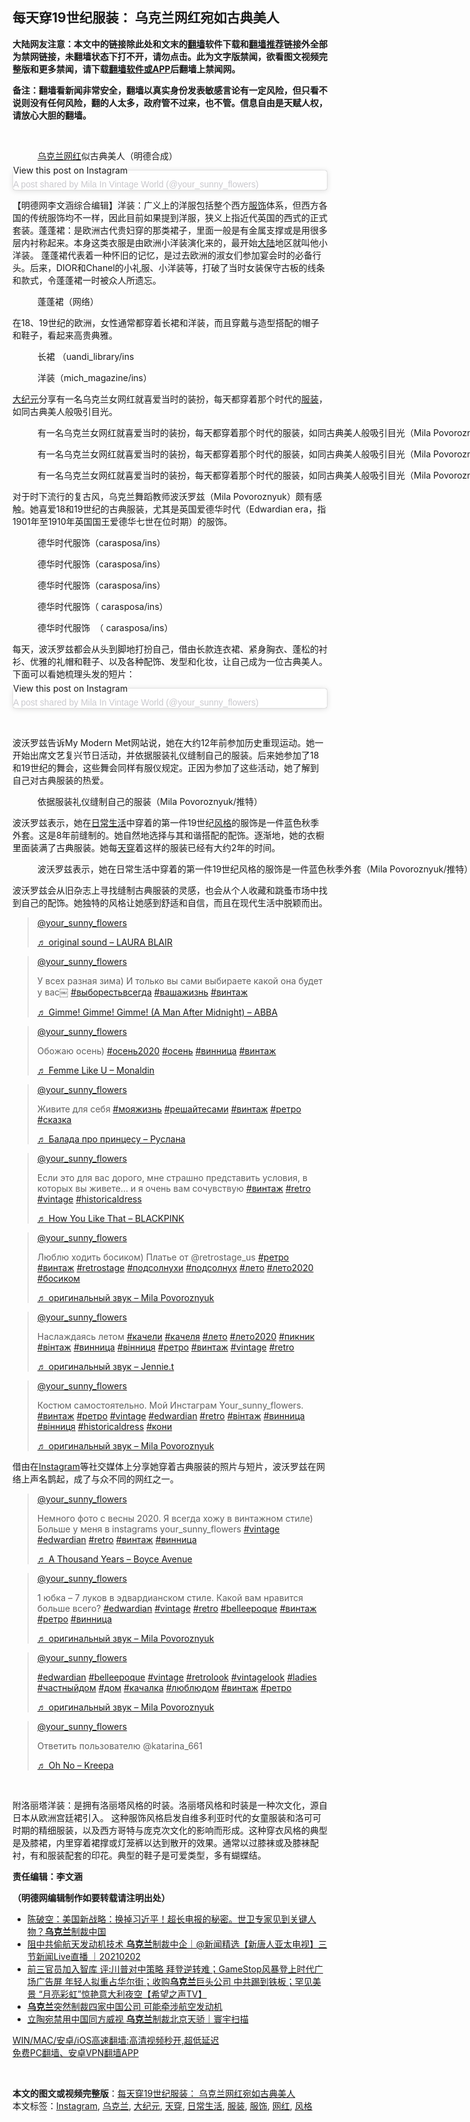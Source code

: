  <h2>每天穿19世纪服装： 乌克兰网红宛如古典美人</h2> <p class="notice"><b>大陆网友注意：本文中的链接除此处和文末的<a href="https://github.com/bannedbook/fanqiang" >翻墙</a>软件下载和<a href="https://github.com/killgcd/justmysocks/blob/master/README.md">翻墙推荐</a>链接外全部为禁网链接，未翻墙状态下打不开，请勿点击。此为文字版禁闻，欲看图文视频完整版和更多禁闻，请下载<a href="https://github.com/bannedbook/fanqiang">翻墙软件或APP</a>后翻墙上禁闻网。</p><p>备注：翻墙看新闻非常安全，翻墙以真实身份发表敏感言论有一定风险，但只看不说则没有任何风险，翻的人太多，政府管不过来，也不管。信息自由是天赋人权，请放心大胆的翻墙。</b></p>  <div class="entry"> <br /> <figure><a href="https://i1.wp.com/upload-images-bucket-v64rleca837do.s3.eu-west-1.amazonaws.com/wp-content/uploads/2021/02/02172531/%E6%9C%AA%E6%A0%87%E9%A2%98-1-8.jpg?fit=860%2C484&#038;ssl=1" data-caption=" 乌克兰网红似古典美人（明德合成）"></a><figcaption class="wp-caption-text"> <a href="https://www.bannedbook.org/bnews/tag/%e4%b9%8c%e5%85%8b%e5%85%b0/" class="st_tag internal_tag" rel="tag" title="标签 乌克兰 下的日志">乌克兰</a><a href="https://www.bannedbook.org/bnews/tag/%e7%bd%91%e7%ba%a2/" class="st_tag internal_tag" rel="tag" title="标签 网红 下的日志">网红</a>似古典美人（明德合成）</figcaption></figure> <blockquote class="instagram-media" data-instgrm-captioned data-instgrm-permalink="https://www.instagram.com/p/CKyH6C8hMGf/?utm_source=ig_embed&amp;utm_campaign=loading" data-instgrm-version="13" style=" background:#FFF; border:0; border-radius:3px; box-shadow:0 0 1px 0 rgba(0,0,0,0.5),0 1px 10px 0 rgba(0,0,0,0.15); margin: 1px; max-width:658px; min-width:326px; padding:0; width:99.375%; width:-webkit-calc(100% - 2px); width:calc(100% - 2px);"><p>  <a href="https://www.instagram.com/p/CKyH6C8hMGf/?utm_source=ig_embed&amp;utm_campaign=loading" style=" background:#FFFFFF; line-height:0; padding:0 0; text-align:center; text-decoration:none; width:100%;" target="_blank">             View this post on Instagram                       </p> <p></a> </p> <p><a href="https://www.instagram.com/p/CKyH6C8hMGf/?utm_source=ig_embed&amp;utm_campaign=loading" style=" color:#c9c8cd; font-family:Arial,sans-serif; font-size:14px; font-style:normal; font-weight:normal; line-height:17px; text-decoration:none;" target="_blank">A post shared by Mila In Vintage World (@your_sunny_flowers)</a></p> </blockquote> <p>【明德网李文涵综合编辑】洋装：广义上的洋服包括整个西方<a href="https://www.bannedbook.org/bnews/tag/%E6%9C%8D%E9%A5%B0/" class="st_tag internal_tag" rel="tag" title="标签 服饰 下的日志">服饰</a>体系，但西方各国的传统服饰均不一样，因此目前如果提到洋服，狭义上指近代英国的西式的正式套装。蓬蓬裙：是欧洲古代贵妇穿的那类裙子，里面一般是有金属支撑或是用很多层内衬称起来。本身这类衣服是由欧洲小洋装演化来的，最开始<span class='wp_keywordlink_affiliate'><a href="https://www.bannedbook.org/" title="大陆" target="_blank">大陆</a></span>地区就叫他小洋装。 蓬蓬裙代表着一种怀旧的记忆，是过去欧洲的淑女们参加宴会时的必备行头。后来，DIOR和Chanel的小礼服、小洋装等，打破了当时女装保守古板的线条和款式，令蓬蓬裙一时被众人所遗忘。</p> <figure id="attachment_23933" aria-describedby="caption-attachment-23933" style="width: 1154px" class="wp-caption alignnone"><figcaption id="caption-attachment-23933" class="wp-caption-text">蓬蓬裙（网络）</figcaption></figure> <p>在18、19世纪的欧洲，女性通常都穿着长裙和洋装，而且穿戴与造型搭配的帽子和鞋子，看起来高贵典雅。</p> <figure id="attachment_23928" aria-describedby="caption-attachment-23928" style="width: 1155px" class="wp-caption alignnone"><figcaption id="caption-attachment-23928" class="wp-caption-text">长裙 （uandi_library/ins</figcaption></figure> <figure id="attachment_23927" aria-describedby="caption-attachment-23927" style="width: 1152px" class="wp-caption alignnone"><figcaption id="caption-attachment-23927" class="wp-caption-text">洋装（mich_magazine/ins）</figcaption></figure> <p><span class='wp_keywordlink_affiliate'><a href="http://www.epochtimes.com/" title="大纪元" target="_blank">大纪元</a></span>分享有一名乌克兰女网红就喜爱当时的装扮，每天都穿着那个时代的<a href="https://www.bannedbook.org/bnews/tag/%E6%9C%8D%E8%A3%85/" class="st_tag internal_tag" rel="tag" title="标签 服装 下的日志">服装</a>，如同古典美人般吸引目光。</p> <figure id="attachment_23948" aria-describedby="caption-attachment-23948" style="width: 1153px" class="wp-caption alignnone"><figcaption id="caption-attachment-23948" class="wp-caption-text">有一名乌克兰女网红就喜爱当时的装扮，每天都穿着那个时代的服装，如同古典美人般吸引目光（Mila Povoroznyuk/推特）</figcaption></figure> <figure id="attachment_23946" aria-describedby="caption-attachment-23946" style="width: 1140px" class="wp-caption alignnone"><figcaption id="caption-attachment-23946" class="wp-caption-text">有一名乌克兰女网红就喜爱当时的装扮，每天都穿着那个时代的服装，如同古典美人般吸引目光（Mila Povoroznyuk/推特）</figcaption></figure> <figure id="attachment_23936" aria-describedby="caption-attachment-23936" style="width: 1152px" class="wp-caption alignnone"><figcaption id="caption-attachment-23936" class="wp-caption-text">有一名乌克兰女网红就喜爱当时的装扮，每天都穿着那个时代的服装，如同古典美人般吸引目光（Mila Povoroznyuk/tiktok）</figcaption></figure> <p>对于时下流行的复古风，乌克兰舞蹈教师波沃罗兹（Mila Povoroznyuk）颇有感触。她喜爱18和19世纪的古典服装，尤其是英国爱德华时代（Edwardian era，指1901年至1910年英国国王爱德华七世在位时期）的服饰。</p> <figure id="attachment_23941" aria-describedby="caption-attachment-23941" style="width: 1154px" class="wp-caption alignnone"><figcaption id="caption-attachment-23941" class="wp-caption-text">德华时代服饰（carasposa/ins）</figcaption></figure> <figure id="attachment_23937" aria-describedby="caption-attachment-23937" style="width: 1155px" class="wp-caption alignnone"><figcaption id="caption-attachment-23937" class="wp-caption-text">德华时代服饰（carasposa/ins）</figcaption></figure> <figure id="attachment_23938" aria-describedby="caption-attachment-23938" style="width: 1151px" class="wp-caption alignnone"><figcaption id="caption-attachment-23938" class="wp-caption-text">德华时代服饰（carasposa/ins）</figcaption></figure> <figure id="attachment_23939" aria-describedby="caption-attachment-23939" style="width: 1116px" class="wp-caption alignnone"><figcaption id="caption-attachment-23939" class="wp-caption-text">德华时代服饰（ carasposa/ins）</figcaption></figure> <figure id="attachment_23944" aria-describedby="caption-attachment-23944" style="width: 1155px" class="wp-caption alignnone"><figcaption id="caption-attachment-23944" class="wp-caption-text">德华时代服饰  （ carasposa/ins）</figcaption></figure> <p>每天，波沃罗兹都会从头到脚地打扮自己，借由长款连衣裙、紧身胸衣、蓬松的衬衫、优雅的礼帽和鞋子、以及各种配饰、发型和化妆，让自己成为一位古典美人。下面可以看她梳理头发的短片：</p> <blockquote class="instagram-media" data-instgrm-captioned data-instgrm-permalink="https://www.instagram.com/tv/CKDuKR7Bi8t/?utm_source=ig_embed&amp;utm_campaign=loading" data-instgrm-version="13" style=" background:#FFF; border:0; border-radius:3px; box-shadow:0 0 1px 0 rgba(0,0,0,0.5),0 1px 10px 0 rgba(0,0,0,0.15); margin: 1px; max-width:658px; min-width:326px; padding:0; width:99.375%; width:-webkit-calc(100% - 2px); width:calc(100% - 2px);"><p>  <a href="https://www.instagram.com/tv/CKDuKR7Bi8t/?utm_source=ig_embed&amp;utm_campaign=loading" style=" background:#FFFFFF; line-height:0; padding:0 0; text-align:center; text-decoration:none; width:100%;" target="_blank">             View this post on Instagram                       </p> <p></a> </p> <p><a href="https://www.instagram.com/tv/CKDuKR7Bi8t/?utm_source=ig_embed&amp;utm_campaign=loading" style=" color:#c9c8cd; font-family:Arial,sans-serif; font-size:14px; font-style:normal; font-weight:normal; line-height:17px; text-decoration:none;" target="_blank">A post shared by Mila In Vintage World (@your_sunny_flowers)</a></p> </blockquote> <p>&nbsp;</p> <p>波沃罗兹告诉My Modern Met网站说，她在大约12年前参加历史重现运动。她一开始出席文艺复兴节日活动，并依据服装礼仪缝制自己的服装。后来她参加了18和19世纪的舞会，这些舞会同样有服仪规定。正因为参加了这些活动，她了解到自己对古典服装的热爱。</p> <figure id="attachment_23947" aria-describedby="caption-attachment-23947" style="width: 1155px" class="wp-caption alignnone"><figcaption id="caption-attachment-23947" class="wp-caption-text">依据服装礼仪缝制自己的服装（Mila Povoroznyuk/推特）</figcaption></figure> <p>波沃罗兹表示，她在<a href="https://www.bannedbook.org/bnews/tag/%e6%97%a5%e5%b8%b8%e7%94%9f%e6%b4%bb/" class="st_tag internal_tag" rel="tag" title="标签 日常生活 下的日志">日常生活</a>中穿着的第一件19世纪<a href="https://www.bannedbook.org/bnews/tag/%E9%A3%8E%E6%A0%BC/" class="st_tag internal_tag" rel="tag" title="标签 风格 下的日志">风格</a>的服饰是一件蓝色秋季外套。这是8年前缝制的。她自然地选择与其和谐搭配的配饰。逐渐地，她的衣橱里面装满了古典服装。她每<a href="https://www.bannedbook.org/bnews/tag/%E5%A4%A9%E7%A9%BF/" class="st_tag internal_tag" rel="tag" title="标签 天穿 下的日志">天穿</a>着这样的服装已经有大约2年的时间。</p>  <figure id="attachment_23950" aria-describedby="caption-attachment-23950" style="width: 1152px" class="wp-caption alignnone"><figcaption id="caption-attachment-23950" class="wp-caption-text">波沃罗兹表示，她在日常生活中穿着的第一件19世纪风格的服饰是一件蓝色秋季外套（Mila Povoroznyuk/推特）</figcaption></figure> <p>波沃罗兹会从旧杂志上寻找缝制古典服装的灵感，也会从个人收藏和跳蚤市场中找到自己的配饰。她独特的风格让她感到舒适和自信，而且在现代生活中脱颖而出。</p> <blockquote class="tiktok-embed" cite="https://www.tiktok.com/@your_sunny_flowers/video/6909397796986637569" data-video-id="6909397796986637569" style="max-width: 605px;min-width: 325px;"><p>  <a target="_blank" title="@your_sunny_flowers" href="https://www.tiktok.com/@your_sunny_flowers">@your_sunny_flowers</a>  </p> <p> <a target="_blank" title="♬ original sound - LAURA BLAIR" href="https://www.tiktok.com/music/original-sound-6907660612927621890">♬ original sound &#8211; LAURA BLAIR</a>  </p> </blockquote> <blockquote class="tiktok-embed" cite="https://www.tiktok.com/@your_sunny_flowers/video/6907153621209648386" data-video-id="6907153621209648386" style="max-width: 605px;min-width: 325px;"><p>  <a target="_blank" title="@your_sunny_flowers" href="https://www.tiktok.com/@your_sunny_flowers">@your_sunny_flowers</a>  </p> <p>У всех разная зима) И только вы сами выбираете какой она будет у вас￼ <a title="выборестьвсегда" target="_blank" href="https://www.tiktok.com/tag/выборестьвсегда">#выборестьвсегда</a> <a title="вашажизнь" target="_blank" href="https://www.tiktok.com/tag/вашажизнь">#вашажизнь</a> <a title="винтаж" target="_blank" href="https://www.tiktok.com/tag/винтаж">#винтаж</a></p> <p> <a target="_blank" title="♬ Gimme! Gimme! Gimme! (A Man After Midnight) - ABBA" href="https://www.tiktok.com/music/Gimme-Gimme-Gimme-A-Man-After-Midnight-6753526154423961602">♬ Gimme! Gimme! Gimme! (A Man After Midnight) &#8211; ABBA</a>  </p> </blockquote> <blockquote class="tiktok-embed" cite="https://www.tiktok.com/@your_sunny_flowers/video/6890786624427281666" data-video-id="6890786624427281666" style="max-width: 605px;min-width: 325px;"><p>  <a target="_blank" title="@your_sunny_flowers" href="https://www.tiktok.com/@your_sunny_flowers">@your_sunny_flowers</a>  </p> <p>Обожаю осень)  <a title="осень2020" target="_blank" href="https://www.tiktok.com/tag/осень2020">#осень2020</a> <a title="осень" target="_blank" href="https://www.tiktok.com/tag/осень">#осень</a> <a title="винница" target="_blank" href="https://www.tiktok.com/tag/винница">#винница</a> <a title="винтаж" target="_blank" href="https://www.tiktok.com/tag/винтаж">#винтаж</a></p> <p> <a target="_blank" title="♬ Femme Like U - Monaldin" href="https://www.tiktok.com/music/Femme-Like-U-6856826874039912450">♬ Femme Like U &#8211; Monaldin</a>  </p> </blockquote> <blockquote class="tiktok-embed" cite="https://www.tiktok.com/@your_sunny_flowers/video/6888983484614987009" data-video-id="6888983484614987009" style="max-width: 605px;min-width: 325px;"><p>  <a target="_blank" title="@your_sunny_flowers" href="https://www.tiktok.com/@your_sunny_flowers">@your_sunny_flowers</a>  </p> <p>Живите для себя <a title="мояжизнь" target="_blank" href="https://www.tiktok.com/tag/мояжизнь">#мояжизнь</a> <a title="решайтесами" target="_blank" href="https://www.tiktok.com/tag/решайтесами">#решайтесами</a> <a title="винтаж" target="_blank" href="https://www.tiktok.com/tag/винтаж">#винтаж</a> <a title="ретро" target="_blank" href="https://www.tiktok.com/tag/ретро">#ретро</a> <a title="сказка" target="_blank" href="https://www.tiktok.com/tag/сказка">#сказка</a></p> <p> <a target="_blank" title="♬ Балада про принцесу - Руслана" href="https://www.tiktok.com/music/Балада-про-принцесу-6724550670319372289">♬ Балада про принцесу &#8211; Руслана</a>  </p> </blockquote> <blockquote class="tiktok-embed" cite="https://www.tiktok.com/@your_sunny_flowers/video/6888211017420131585" data-video-id="6888211017420131585" style="max-width: 605px;min-width: 325px;"><p>  <a target="_blank" title="@your_sunny_flowers" href="https://www.tiktok.com/@your_sunny_flowers">@your_sunny_flowers</a>  </p> <p>Если это для вас дорого, мне страшно представить условия, в которых вы живете&#8230; и я очень вам сочувствую <a title="винтаж" target="_blank" href="https://www.tiktok.com/tag/винтаж">#винтаж</a> <a title="retro" target="_blank" href="https://www.tiktok.com/tag/retro">#retro</a> <a title="vintage" target="_blank" href="https://www.tiktok.com/tag/vintage">#vintage</a> <a title="historicaldress" target="_blank" href="https://www.tiktok.com/tag/historicaldress">#historicaldress</a></p>  <p> <a target="_blank" title="♬ How You Like That - BLACKPINK" href="https://www.tiktok.com/music/How-You-Like-That-6842582526297393154">♬ How You Like That &#8211; BLACKPINK</a>  </p> </blockquote> <blockquote class="tiktok-embed" cite="https://www.tiktok.com/@your_sunny_flowers/video/6860539387936034049" data-video-id="6860539387936034049" style="max-width: 605px;min-width: 325px;"><p>  <a target="_blank" title="@your_sunny_flowers" href="https://www.tiktok.com/@your_sunny_flowers">@your_sunny_flowers</a>  </p> <p>Люблю ходить босиком) Платье от @retrostage_us <a title="ретро" target="_blank" href="https://www.tiktok.com/tag/ретро">#ретро</a> <a title="винтаж" target="_blank" href="https://www.tiktok.com/tag/винтаж">#винтаж</a> <a title="retrostage" target="_blank" href="https://www.tiktok.com/tag/retrostage">#retrostage</a> <a title="подсолнухи" target="_blank" href="https://www.tiktok.com/tag/подсолнухи">#подсолнухи</a> <a title="подсолнух" target="_blank" href="https://www.tiktok.com/tag/подсолнух">#подсолнух</a> <a title="лето" target="_blank" href="https://www.tiktok.com/tag/лето">#лето</a> <a title="лето2020" target="_blank" href="https://www.tiktok.com/tag/лето2020">#лето2020</a> <a title="босиком" target="_blank" href="https://www.tiktok.com/tag/босиком">#босиком</a></p> <p> <a target="_blank" title="♬ оригинальный звук - Mila Povoroznyuk" href="https://www.tiktok.com/music/оригинальный-звук-6860539407884241665">♬ оригинальный звук &#8211; Mila Povoroznyuk</a>  </p> </blockquote> <blockquote class="tiktok-embed" cite="https://www.tiktok.com/@your_sunny_flowers/video/6848502966408744197" data-video-id="6848502966408744197" style="max-width: 605px;min-width: 325px;"><p>  <a target="_blank" title="@your_sunny_flowers" href="https://www.tiktok.com/@your_sunny_flowers">@your_sunny_flowers</a>  </p> <p>Наслаждаясь летом <a title="качели" target="_blank" href="https://www.tiktok.com/tag/качели">#качели</a> <a title="качеля" target="_blank" href="https://www.tiktok.com/tag/качеля">#качеля</a> <a title="лето" target="_blank" href="https://www.tiktok.com/tag/лето">#лето</a> <a title="лето2020" target="_blank" href="https://www.tiktok.com/tag/лето2020">#лето2020</a> <a title="пикник" target="_blank" href="https://www.tiktok.com/tag/пикник">#пикник</a> <a title="вінтаж" target="_blank" href="https://www.tiktok.com/tag/вінтаж">#вінтаж</a> <a title="винница" target="_blank" href="https://www.tiktok.com/tag/винница">#винница</a> <a title="вінниця" target="_blank" href="https://www.tiktok.com/tag/вінниця">#вінниця</a> <a title="ретро" target="_blank" href="https://www.tiktok.com/tag/ретро">#ретро</a> <a title="винтаж" target="_blank" href="https://www.tiktok.com/tag/винтаж">#винтаж</a> <a title="vintage" target="_blank" href="https://www.tiktok.com/tag/vintage">#vintage</a> <a title="retro" target="_blank" href="https://www.tiktok.com/tag/retro">#retro</a></p> <p> <a target="_blank" title="♬ оригинальный звук - Jennie.t" href="https://www.tiktok.com/music/оригинальный-звук-6839393751094397701">♬ оригинальный звук &#8211; Jennie.t</a>  </p> </blockquote> <blockquote class="tiktok-embed" cite="https://www.tiktok.com/@your_sunny_flowers/video/6845514913213959430" data-video-id="6845514913213959430" style="max-width: 605px;min-width: 325px;"><p>  <a target="_blank" title="@your_sunny_flowers" href="https://www.tiktok.com/@your_sunny_flowers">@your_sunny_flowers</a>  </p> <p>Костюм самостоятельно. Мой Инстаграм Your_sunny_flowers. <a title="винтаж" target="_blank" href="https://www.tiktok.com/tag/винтаж">#винтаж</a> <a title="ретро" target="_blank" href="https://www.tiktok.com/tag/ретро">#ретро</a> <a title="vintage" target="_blank" href="https://www.tiktok.com/tag/vintage">#vintage</a> <a title="edwardian" target="_blank" href="https://www.tiktok.com/tag/edwardian">#edwardian</a> <a title="retro" target="_blank" href="https://www.tiktok.com/tag/retro">#retro</a> <a title="вінтаж" target="_blank" href="https://www.tiktok.com/tag/вінтаж">#вінтаж</a> <a title="винница" target="_blank" href="https://www.tiktok.com/tag/винница">#винница</a> <a title="вінниця" target="_blank" href="https://www.tiktok.com/tag/вінниця">#вінниця</a> <a title="historicaldress" target="_blank" href="https://www.tiktok.com/tag/historicaldress">#historicaldress</a> <a title="кони" target="_blank" href="https://www.tiktok.com/tag/кони">#кони</a></p> <p> <a target="_blank" title="♬ оригинальный звук - Mila Povoroznyuk" href="https://www.tiktok.com/music/оригинальный-звук-6845514838895119110">♬ оригинальный звук &#8211; Mila Povoroznyuk</a>  </p> </blockquote> <p>借由在<a href="https://www.bannedbook.org/bnews/tag/instagram/" class="st_tag internal_tag" rel="tag" title="标签 Instagram 下的日志">Instagram</a>等社交媒体上分享她穿着古典服装的照片与短片，波沃罗兹在网络上声名鹊起，成了与众不同的网红之一。</p> <blockquote class="tiktok-embed" cite="https://www.tiktok.com/@your_sunny_flowers/video/6832981214094216454" data-video-id="6832981214094216454" style="max-width: 605px;min-width: 325px;"><p>  <a target="_blank" title="@your_sunny_flowers" href="https://www.tiktok.com/@your_sunny_flowers">@your_sunny_flowers</a>  </p> <p>Немного фото с весны 2020. Я всегда хожу в винтажном стиле) Больше у меня в instagrams your_sunny_flowers <a title="vintage" target="_blank" href="https://www.tiktok.com/tag/vintage">#vintage</a> <a title="edwardian" target="_blank" href="https://www.tiktok.com/tag/edwardian">#edwardian</a> <a title="retro" target="_blank" href="https://www.tiktok.com/tag/retro">#retro</a> <a title="винтаж" target="_blank" href="https://www.tiktok.com/tag/винтаж">#винтаж</a> <a title="винница" target="_blank" href="https://www.tiktok.com/tag/винница">#винница</a></p> <p> <a target="_blank" title="♬ A Thousand Years - Boyce Avenue" href="https://www.tiktok.com/music/A-Thousand-Years-6636642819312192258">♬ A Thousand Years &#8211; Boyce Avenue</a>  </p>  </blockquote> <blockquote class="tiktok-embed" cite="https://www.tiktok.com/@your_sunny_flowers/video/6828048404371868933" data-video-id="6828048404371868933" style="max-width: 605px;min-width: 325px;"><p>  <a target="_blank" title="@your_sunny_flowers" href="https://www.tiktok.com/@your_sunny_flowers">@your_sunny_flowers</a>  </p> <p>1 юбка &#8211; 7 луков в эдвардианском стиле. Какой вам нравится больше всего? <a title="edwardian" target="_blank" href="https://www.tiktok.com/tag/edwardian">#edwardian</a> <a title="vintage" target="_blank" href="https://www.tiktok.com/tag/vintage">#vintage</a> <a title="retro" target="_blank" href="https://www.tiktok.com/tag/retro">#retro</a> <a title="belleepoque" target="_blank" href="https://www.tiktok.com/tag/belleepoque">#belleepoque</a> <a title="винтаж" target="_blank" href="https://www.tiktok.com/tag/винтаж">#винтаж</a> <a title="ретро" target="_blank" href="https://www.tiktok.com/tag/ретро">#ретро</a> <a title="винница" target="_blank" href="https://www.tiktok.com/tag/винница">#винница</a></p> <p> <a target="_blank" title="♬ оригинальный звук - Mila Povoroznyuk" href="https://www.tiktok.com/music/оригинальный-звук-6828048347056704262">♬ оригинальный звук &#8211; Mila Povoroznyuk</a>  </p> </blockquote> <blockquote class="tiktok-embed" cite="https://www.tiktok.com/@your_sunny_flowers/video/6821198250196897030" data-video-id="6821198250196897030" style="max-width: 605px;min-width: 325px;"><p>  <a target="_blank" title="@your_sunny_flowers" href="https://www.tiktok.com/@your_sunny_flowers">@your_sunny_flowers</a>  </p> <p><a title="edwardian" target="_blank" href="https://www.tiktok.com/tag/edwardian">#edwardian</a> <a title="belleepoque" target="_blank" href="https://www.tiktok.com/tag/belleepoque">#belleepoque</a> <a title="vintage" target="_blank" href="https://www.tiktok.com/tag/vintage">#vintage</a> <a title="retrolook" target="_blank" href="https://www.tiktok.com/tag/retrolook">#retrolook</a> <a title="vintagelook" target="_blank" href="https://www.tiktok.com/tag/vintagelook">#vintagelook</a> <a title="ladies" target="_blank" href="https://www.tiktok.com/tag/ladies">#ladies</a> <a title="частныйдом" target="_blank" href="https://www.tiktok.com/tag/частныйдом">#частныйдом</a> <a title="дом" target="_blank" href="https://www.tiktok.com/tag/дом">#дом</a> <a title="качалка" target="_blank" href="https://www.tiktok.com/tag/качалка">#качалка</a> <a title="люблюдом" target="_blank" href="https://www.tiktok.com/tag/люблюдом">#люблюдом</a> <a title="винтаж" target="_blank" href="https://www.tiktok.com/tag/винтаж">#винтаж</a> <a title="ретро" target="_blank" href="https://www.tiktok.com/tag/ретро">#ретро</a></p> <p> <a target="_blank" title="♬ оригинальный звук - Mila Povoroznyuk" href="https://www.tiktok.com/music/оригинальный-звук-6821198260624001798">♬ оригинальный звук &#8211; Mila Povoroznyuk</a>  </p> </blockquote> <blockquote class="tiktok-embed" cite="https://www.tiktok.com/@your_sunny_flowers/video/6920516760340794625" data-video-id="6920516760340794625" style="max-width: 605px;min-width: 325px;"><p>  <a target="_blank" title="@your_sunny_flowers" href="https://www.tiktok.com/@your_sunny_flowers">@your_sunny_flowers</a>  </p> <p>Ответить пользователю @katarina_661</p> <p> <a target="_blank" title="♬ Oh No - Kreepa" href="https://www.tiktok.com/music/Oh-No-6586947002464996102">♬ Oh No &#8211; Kreepa</a>  </p> </blockquote> <p>&nbsp;</p> <p>附洛丽塔洋装：是拥有洛丽塔风格的时装。洛丽塔风格和时装是一种次文化，源自日本从欧洲宫廷裙引入。 这种服饰风格启发自维多利亚时代的女童服装和洛可可时期的精细服装，以及西方哥特与庞克次文化的影响而形成。这种穿衣风格的典型是及膝裙，内里穿着裙撑或灯笼裤以达到散开的效果。通常以过膝袜或及膝袜配衬，有和服装配套的印花。典型的鞋子是可爱类型，多有蝴蝶结。</p> <p><strong>责任编辑：李文涵</strong></p> <p><strong>（明德网编辑制作如要转载请注明出处）</strong></p> <ul class='op-related-articles' title='相关阅读'> <li><a href='https://www.bannedbook.org/bnews/cbnews/20210202/1480040.html' target='_blank'>陈破空：美国新战略：换掉习近平！超长电报的秘密。世卫专家见到关键人物？<b>乌克兰</b>制裁中国</a></li> <li><a href='https://www.bannedbook.org/bnews/bannedvideo/20210202/1479964.html' target='_blank'>阻中共偷航天发动机技术 <b>乌克兰</b>制裁中企｜@新闻精选【新唐人亚太电视】三节新闻Live直播 ｜20210202</a></li> <li><a href='https://www.bannedbook.org/bnews/cbnews/20210201/1478821.html' target='_blank'>前三官员加入智库 评:川普对中策略 拜登逆转难；GameStop风暴登上时代广场广告屏  年轻人拟重占华尔街；收购<b>乌克兰</b>巨头公司  中共踢到铁板；罕见美景 “月亮彩虹”惊艳意大利夜空【希望之声TV】</a></li> <li><a href='https://www.bannedbook.org/bnews/ssgc/20210201/1478761.html' target='_blank'><b>乌克兰</b>突然制裁四家中国公司 可能牵涉航空发动机</a></li> <li><a href='https://www.bannedbook.org/bnews/taiwannews/20210131/1478384.html' target='_blank'>立陶宛禁用中国同方威视 <b>乌克兰</b>制裁北京天骄｜寰宇扫描</a></li> </ul> <p class="texttj"> <a href="https://github.com/bannedbook/fanqiang/wiki/V2ray%E6%9C%BA%E5%9C%BA" target="_blank">WIN/MAC/安卓/iOS高速翻墙:高清视频秒开,超低延迟</a><br/> <a href="https://github.com/bannedbook/fanqiang/wiki/%E7%A6%81%E9%97%BB%E7%BD%91%E5%AE%89%E5%8D%93%E7%BF%BB%E5%A2%99%E6%96%B0%E9%97%BBAPP" target="_blank">免费PC翻墙、安卓VPN翻墙APP</a></p><p>&nbsp;</p> <a name='sharetosocial'></a>       <div><b>本文的图文或视频完整版</b>：<a href='https://www.bannedbook.org/bnews/comments/20210203/1480163.html'>每天穿19世纪服装： 乌克兰网红宛如古典美人</a></div>  </div><!--END ENTRY--> <div class="postfooter"> <div>本文标签：<a href="https://www.bannedbook.org/bnews/tag/instagram/" rel="tag">Instagram</a>, <a href="https://www.bannedbook.org/bnews/tag/%e4%b9%8c%e5%85%8b%e5%85%b0/" rel="tag">乌克兰</a>, <a href="https://www.bannedbook.org/bnews/tag/%e5%a4%a7%e7%ba%aa%e5%85%83/" rel="tag">大纪元</a>, <a href="https://www.bannedbook.org/bnews/tag/%E5%A4%A9%E7%A9%BF/" rel="tag">天穿</a>, <a href="https://www.bannedbook.org/bnews/tag/%e6%97%a5%e5%b8%b8%e7%94%9f%e6%b4%bb/" rel="tag">日常生活</a>, <a href="https://www.bannedbook.org/bnews/tag/%E6%9C%8D%E8%A3%85/" rel="tag">服装</a>, <a href="https://www.bannedbook.org/bnews/tag/%E6%9C%8D%E9%A5%B0/" rel="tag">服饰</a>, <a href="https://www.bannedbook.org/bnews/tag/%e7%bd%91%e7%ba%a2/" rel="tag">网红</a>, <a href="https://www.bannedbook.org/bnews/tag/%E9%A3%8E%E6%A0%BC/" rel="tag">风格</a></div>  </div><!--END POSTFOOTER--> 